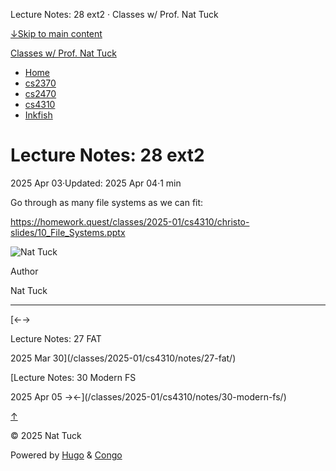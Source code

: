 Lecture Notes: 28 ext2 · Classes w/ Prof. Nat Tuck



[↓Skip to main content](#main-content)

[Classes w/ Prof. Nat Tuck](/)

* [Home](/)
* [cs2370](/classes/2025-01/cs2370/)
* [cs2470](/classes/2025-01/cs2470/)
* [cs4310](/classes/2025-01/cs4310/)
* [Inkfish](https://inkfish.homework.quest/)

Lecture Notes: 28 ext2
======================

2025 Apr 03·Updated: 2025 Apr 04·1 min

Go through as many file systems as we can fit:

<https://homework.quest/classes/2025-01/cs4310/christo-slides/10_File_Systems.pptx>

![Nat Tuck](/img/author.jpg)

Author

Nat Tuck

---

[←→

Lecture Notes: 27 FAT

2025 Mar 30](/classes/2025-01/cs4310/notes/27-fat/)

[Lecture Notes: 30 Modern FS

2025 Apr 05
→←](/classes/2025-01/cs4310/notes/30-modern-fs/)

[↑](#the-top "Scroll to top")

©
2025
Nat Tuck

Powered by [Hugo](https://gohugo.io/) & [Congo](https://github.com/jpanther/congo)